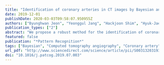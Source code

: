 ```yaml
---
title: "Identification of coronary arteries in CT images by Bayesian analysis of geometric relations among anatomical landmarks"
date: 2019-12-01
publishDate: 2020-03-03T09:58:07.950955Z
authors: ["Byunghwan Jeon", "Yeonggul Jang", "Hackjoon Shim", "Hyuk-Jae Chang"]
publication_types: ["2"]
abstract: "We propose a robust method for the identification of coronary arteries in computed tomography angiography (CTA) images. Utilizing geometric relations among the target and reference objects, which are assumed to follow a Gaussian distribution, an anatomic and geometric model is designed by Bayesian inference, which provides robust geometric priors for the target object localization. As a prerequisite process for the identification of coronary arteries, partially broken coronary artery segments found in CTA images are grouped and reconnected by geometric analysis of higher order curves connecting the broken segments. The geometric properties such as curvature and torsion represent naturalness and consistency between the vessel segments. As a problem to identify coronary arteries from CTA images, we demonstrate the robustness and accuracy of the proposed method in comparison with existing methods including commercial workstations on a variety of CTA cases."
featured: false
publication: "*Pattern Recognition*"
tags: ["Bayesian", "Computed tomography angiography", "Coronary artery", "Curvature and torsion", "Curve analysis", "Localization", "Multiple target"]
url_pdf: "http://www.sciencedirect.com/science/article/pii/S0031320319302559"
doi: "10.1016/j.patcog.2019.07.003"
---
```


